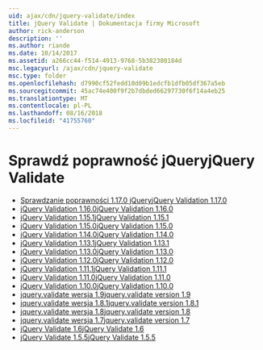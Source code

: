 ```yaml
---
uid: ajax/cdn/jquery-validate/index
title: jQuery Validate | Dokumentacja firmy Microsoft
author: rick-anderson
description: ''
ms.author: riande
ms.date: 10/14/2017
ms.assetid: a266cc44-f514-4913-9768-5b382380184d
msc.legacyurl: /ajax/cdn/jquery-validate
msc.type: folder
ms.openlocfilehash: d7990cf52fedd10d09b1edcfb1dfb05df367a5eb
ms.sourcegitcommit: 45ac74e400f9f2b7dbded66297730f6f14a4eb25
ms.translationtype: MT
ms.contentlocale: pl-PL
ms.lasthandoff: 08/16/2018
ms.locfileid: "41755760"
---
```

<a name="jquery-validate"></a><span data-ttu-id="40b01-102">Sprawdź poprawność jQuery</span><span class="sxs-lookup"><span data-stu-id="40b01-102">jQuery Validate</span></span>
====================
- [<span data-ttu-id="40b01-103">Sprawdzanie poprawności 1.17.0 jQuery</span><span class="sxs-lookup"><span data-stu-id="40b01-103">jQuery Validation 1.17.0</span></span>](cdnjqueryvalidate1170.md)
- [<span data-ttu-id="40b01-104">jQuery Validation 1.16.0</span><span class="sxs-lookup"><span data-stu-id="40b01-104">jQuery Validation 1.16.0</span></span>](cdnjqueryvalidate1160.md)
- [<span data-ttu-id="40b01-105">jQuery Validation 1.15.1</span><span class="sxs-lookup"><span data-stu-id="40b01-105">jQuery Validation 1.15.1</span></span>](cdnjqueryvalidate1151.md)
- [<span data-ttu-id="40b01-106">jQuery Validation 1.15.0</span><span class="sxs-lookup"><span data-stu-id="40b01-106">jQuery Validation 1.15.0</span></span>](cdnjqueryvalidate1150.md)
- [<span data-ttu-id="40b01-107">jQuery Validation 1.14.0</span><span class="sxs-lookup"><span data-stu-id="40b01-107">jQuery Validation 1.14.0</span></span>](cdnjqueryvalidate1140.md)
- [<span data-ttu-id="40b01-108">jQuery Validation 1.13.1</span><span class="sxs-lookup"><span data-stu-id="40b01-108">jQuery Validation 1.13.1</span></span>](cdnjqueryvalidate1131.md)
- [<span data-ttu-id="40b01-109">jQuery Validation 1.13.0</span><span class="sxs-lookup"><span data-stu-id="40b01-109">jQuery Validation 1.13.0</span></span>](cdnjqueryvalidate1130.md)
- [<span data-ttu-id="40b01-110">jQuery Validation 1.12.0</span><span class="sxs-lookup"><span data-stu-id="40b01-110">jQuery Validation 1.12.0</span></span>](cdnjqueryvalidate1120.md)
- [<span data-ttu-id="40b01-111">jQuery Validation 1.11.1</span><span class="sxs-lookup"><span data-stu-id="40b01-111">jQuery Validation 1.11.1</span></span>](cdnjqueryvalidate1111.md)
- [<span data-ttu-id="40b01-112">jQuery Validation 1.11.0</span><span class="sxs-lookup"><span data-stu-id="40b01-112">jQuery Validation 1.11.0</span></span>](cdnjqueryvalidate111.md)
- [<span data-ttu-id="40b01-113">jQuery Validation 1.10.0</span><span class="sxs-lookup"><span data-stu-id="40b01-113">jQuery Validation 1.10.0</span></span>](cdnjqueryvalidate110.md)
- [<span data-ttu-id="40b01-114">jquery.validate wersja 1.9</span><span class="sxs-lookup"><span data-stu-id="40b01-114">jquery.validate version 1.9</span></span>](cdnjqueryvalidate19.md)
- [<span data-ttu-id="40b01-115">jquery.validate wersja 1.8.1</span><span class="sxs-lookup"><span data-stu-id="40b01-115">jquery.validate version 1.8.1</span></span>](cdnjqueryvalidate181.md)
- [<span data-ttu-id="40b01-116">jquery.validate wersja 1.8</span><span class="sxs-lookup"><span data-stu-id="40b01-116">jquery.validate version 1.8</span></span>](cdnjqueryvalidate18.md)
- [<span data-ttu-id="40b01-117">jquery.validate wersja 1.7</span><span class="sxs-lookup"><span data-stu-id="40b01-117">jquery.validate version 1.7</span></span>](cdnjqueryvalidate17.md)
- [<span data-ttu-id="40b01-118">jQuery Validate 1.6</span><span class="sxs-lookup"><span data-stu-id="40b01-118">jQuery Validate 1.6</span></span>](cdnjqueryvalidate16.md)
- [<span data-ttu-id="40b01-119">jQuery Validate 1.5.5</span><span class="sxs-lookup"><span data-stu-id="40b01-119">jQuery Validate 1.5.5</span></span>](cdnjqueryvalidate155.md)
